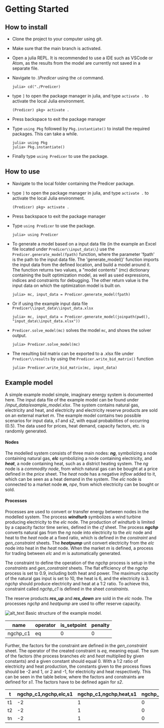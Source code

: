 # Getting Started
## How to install

- Clone the project to your computer using git.

- Make sure that the main branch is activated.

- Open a julia REPL. It is recommended to use a IDE such as VSCode or Atom, as the results from the model are currently not saved in a separate file.

- Navigate to *.\Predicer* using the `cd` command.

      julia> cd("./Predicer)

- type `]` to open the package manager in julia, and type `activate .` to activate the local Julia environment.

      (Predicer) pkg> activate .

- Press backspace to exit the package manager

- Type `using Pkg` followed by `Pkg.instantiate()` to install the required packages. This can take a while.

      julia> using Pkg
      julia> Pkg.instantiate()

- Finally type `using Predicer` to use the package.

## How to use

- Navigate to the local folder containing the Predicer package.

- type `]` to open the package manager in julia, and type `activate .` to activate the local Julia environment.

      (Predicer) pkg> activate .

- Press backspace to exit the package manager

- Type `using Predicer` to use the package.

      julia> using Predicer

- To generate a model based on a input data file (in the example an Excel file located under `Predicer\\input_data\\`) use the `Predicer.generate_model(fpath)` function, where the parameter 'fpath' is the path to the input data file. The 'generate_model()' function imports the input data from the defined location, and build a model around it. The function returns two values, a "model contents" (mc) dictionary containing the built optimization model, as well as used expressions, indices and constraints for debugging. The other return value is the input data on which the optimization model is built on. 
        

      julia> mc, input_data = Predicer.generate_model(fpath)

- Or if using the example input data file `Predicer\\input_data\\input_data.xlsx`

      julia> mc, input_data = Predicer.generate_model(joinpath(pwd(), "input_data\\input_data.xlsx"))


- `Predicer.solve_model(mc)` solves the model `mc`, and shows the solver output.

      julia> Predicer.solve_model(mc)


- The resulting bid matrix can be exported to a .xlsx file under `Predicer\\results` by using the `Predicer.write_bid_matrix()` function

      julia> Predicer.write_bid_matrix(mc, input_data)


## Example model

A simple example model simple, imaginary energy system is documented here. The input data file of the example model can be found under */input_data/example_model.xlsx*. The system contains natural gas, electricity and heat, and electricity and electricity reserve products are sold on an external market *m*. The example model contains two possible scenarios for input data, *s1* and *s2*, with equal probabilities of occurring (0.5). The data used for prices, heat demand, capacity factors, etc. is randomly generated. 

#### Nodes

The modelled system consists of three main nodes: ***ng***, symbolizing a node containing natural gas, ***elc*** symbolizing a node containing electricity, and ***heat***, a node containing heat, such as a district heating system. The *ng* node is a *commodity node*, from which natural gas can be bought at a price defined in the *price* sheet. The *heat* node has a negative *inflow* added to it, which can be seen as a heat demand in the system. The *elc* node is connected to a market node ***m***, *npe*, from which electricity can be bought or sold. 

#### Processes 

Processes are used to convert or transfer energy between nodes in the modelled system. The process ***windturb*** symbolizes a wind turbine producing electricity to the *elc* node. The production of *windturb* is limited by a capacity factor time series, defined in the *cf* sheet. The process ***ngchp*** converts natural gas from the *ng* node into electricity to the *elc* node and heat to the *heat* node at a fixed ratio, which is defined in the *constraint* and *gen_constraint* sheets. The ***heatpump*** unit convert electricity from the *elc* node into heat in the *heat* node. When the market *m* is defined, a process for trading between *elc* and *m* is automatically generated. 

The constraint to define the operation of the *ngchp* process is setup in the *constraints* and *gen_constraint* sheets. The flat efficiency of the *ngchp* process is set to 0.9, including both heat and power. The maximum capacity of the natural gas input is set to 10, the heat is 6, and the electricity is 3. *ngchp* should produce electricity and heat at a 1:2 ratio. To achieve this, constraint called *ngchp_c1* is defined in the sheet *constraints*.

The reserve products ***res_up*** and ***res_down*** are sold in the *elc* node. The processes *ngchp* and *heatpump* are used to offer reserve capacity. 

![alt_text](https://github.com/vttresearch/Predicer/blob/f2e78346ae3802d16d84ccb5ca4ef076871ed43f/docs/images/example_model.PNG)
Basic structure of the example model.

| name     | operator | is_setpoint | penalty |
| -------- | -------- | ----------- | ------- |
| ngchp_c1 | eq       | 0           | 0       |

Further, the factors for the constraint are defined in the *gen_constraint* sheet. The operator of the created constraint is *eq*, meaning equal.  The sum of the factors (the process branches *elc* and *heat* multiplied by given constants) and a given constant should equal 0. With a 1:2 ratio of electricity and heat production, the constants given to the process flows should be -2 and 1, or 2 and -1, for electricity and heat respectively. This can be seen in the table below, where the factors and constraints are defined for *s1*. The factors have to be defined again for *s2*.

| t    | ngchp_c1,ngchp,elc,s1 | ngchp_c1,ngchp,heat,s1 | ngchp_c1,s1 |
| ---- | --------------------- | ---------------------- | ----------- |
| t1   | -2                    | 1                      | 0           |
| t2   | -2                    | 1                      | 0           |
| tn   | -2                    | 1                      | 0           |

